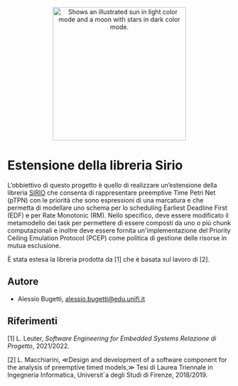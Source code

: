 <p align="center">
<picture>
  <source media="(prefers-color-scheme: dark)" srcset="https://i.ibb.co/BqYkwTs/Logo-universita-firenze.png">
  <img alt="Shows an illustrated sun in light color mode and a moon with stars in dark color mode." src="https://i.ibb.co/3FNRHSD/Logo-universita-firenze.png" width="300">
</picture>
</p>

# Estensione della libreria Sirio

L’obbiettivo di questo progetto è quello di realizzare un’estensione della libreria [SIRIO](https://github.com/oris-tool/sirio) che
consenta di rappresentare preemptive Time Petri Net (pTPN) con le priorità che sono espressioni
di una marcatura e che permetta di modellare uno schema per lo scheduling Earliest Deadline
First (EDF) e per Rate Monotonic (RM). Nello specifico, deve essere modificato il metamodello dei task per permettere di essere composti da uno o più chunk computazionali e inoltre deve essere fornita un'implementazione del Priority Ceiling Emulation Protocol (PCEP) come politica di gestione delle risorse in mutua esclusione.

È stata estesa la libreria prodotta da [1] che è basata sul lavoro di [2].

## Autore

* Alessio Bugetti, <a href="mailto:alessio.bugetti@edu.unifi.it">alessio.bugetti@edu.unifi.it</a>

## Riferimenti

[1] L. Leuter, *Software Engineering for Embedded Systems Relazione di Progetto*, 2021/2022.

[2] L. Macchiarini, ≪Design and development of a software component for the analysis of preemptive timed models,≫ Tesi di Laurea Triennale in Ingegneria Informatica, Universit`a degli Studi di Firenze, 2018/2019.
